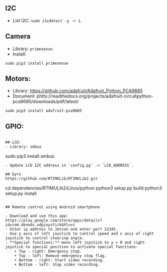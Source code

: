 

## I2C
- List I2C: `sudo i2cdetect -y -r 1`.

## Camera
- Library: `primesense`.
- Install:
```
sudo pip3 install primesense
```

## Motors:
- Library: https://github.com/adafruit/Adafruit_Python_PCA9685
- Document: phtts://readthedocs.org/projects/adafruit-circuitpython-pca9685/downloads/pdf/latest/
```
sudo pip3 install adafruit-pca9685
```

##  GPIO: 

```

## LCD:
- Library: smbus
```
sudo pip3 install smbus
```
- Update LCD I2C address in `config.py` -> `LCD_ADDRESS`.

## Gyro
https://github.com/RTIMULib/RTIMULib2.git
```
cd dependencies/RTIMULib2/Linux/python
python3 setup.py build
python3 setup.py install
```

## Remote control using Android smartphone

- Download and use this app: https://play.google.com/store/apps/details?id=com.denods.udpjoystick&hl=vi
- Enter ip address to Jetson and enter port 12345.
- Use y axis of left joystick to control speed and x axis of right joystick to control steering angle.
- **Special functions:** move left joystick to y = 0 and right joystick to special position to activate special functions:
    + Top - right: Emergency stop.
    + Top - left: Remove emergency stop flag.
    + Bottom - right: Start video recording.
    + Bottom - left: Stop video recording.
